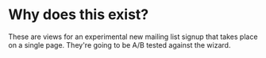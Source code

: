 # Why does this exist?

These are views for an experimental new mailing list signup that takes place on
a single page. They're going to be A/B tested against the wizard.
